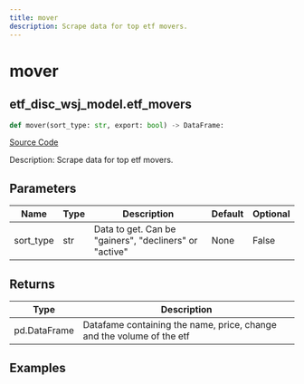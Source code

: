 ```yaml
---
title: mover
description: Scrape data for top etf movers.
---
```

# mover

## etf_disc_wsj_model.etf_movers

```python
def mover(sort_type: str, export: bool) -> DataFrame:
```
[Source Code](https://github.com/OpenBB-finance/OpenBBTerminal/tree/main/openbb_terminal/etf/discovery/wsj_model.py#L14)

Description: Scrape data for top etf movers.

## Parameters

| Name | Type | Description | Default | Optional |
| ---- | ---- | ----------- | ------- | -------- |
| sort_type | str | Data to get. Can be "gainers", "decliners" or "active" | None | False |

## Returns

| Type | Description |
| ---- | ----------- |
| pd.DataFrame | Datafame containing the name, price, change and the volume of the etf |

## Examples

